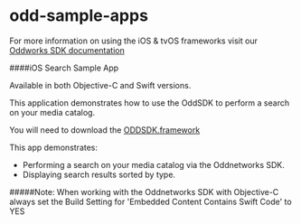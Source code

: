 # odd-sample-apps

For more information on using the iOS & tvOS frameworks visit our [Oddworks SDK documentation](http://apple.guide.oddnetworks.com)
 

####iOS Search Sample App

Available in both Objective-C and Swift versions.

This application demonstrates how to use the OddSDK to perform a search on your media catalog.
  
You will need to download the [ODDSDK.framework](http://assets.oddnetworks.com/templates/ios/OddSDK_iOS.zip)

This app demonstrates: 

- Performing a search on your media catalog via the Oddnetworks SDK.
- Displaying search results sorted by type.

#####Note: 
When working with the Oddnetworks SDK with Objective-C always set the Build Setting for 'Embedded Content Contains Swift Code' to YES